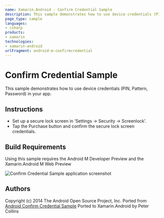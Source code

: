 ```yaml
---
name: Xamarin.Android - Confirm Credential Sample
description: This sample demonstrates how to use device credentials (PIN, Pattern, Password) in your app. Instructions Set up a secure lock screen in ‘Settings...
page_type: sample
languages:
- csharp
products:
- xamarin
technologies:
- xamarin-android
urlFragment: android-m-confirmcredential
---
```

# Confirm Credential Sample

This sample demonstrates how to use device credentials (PIN, Pattern, Password) in your app.

## Instructions

* Set up a secure lock screen in ‘Settings -> Security -> Screenlock’.
* Tap the Purchase button and confirm the secure lock screen credentials. 

## Build Requirements
Using this sample requires the Android M Developer Preview and the Xamarin.Android M Web Preview

![Confirm Credential Sample application screenshot](Screenshots/confirm-pattern.png "Confirm Credential Sample application screenshot")

## Authors
Copyright (c) 2014 The Android Open Source Project, Inc.
Ported from [Android Confirm Credential Sample](https://github.com/googlesamples/android-ConfirmCredential)
Ported to Xamarin.Android by Peter Collins